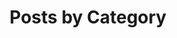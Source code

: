 ---
title: "Posts by Category"
layout: categories
permalink: /categories/
entries_layout: grid
author_profile: false
---